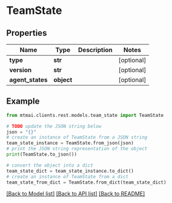 # TeamState


## Properties

Name | Type | Description | Notes
------------ | ------------- | ------------- | -------------
**type** | **str** |  | [optional] 
**version** | **str** |  | [optional] 
**agent_states** | **object** |  | [optional] 

## Example

```python
from mtmai.clients.rest.models.team_state import TeamState

# TODO update the JSON string below
json = "{}"
# create an instance of TeamState from a JSON string
team_state_instance = TeamState.from_json(json)
# print the JSON string representation of the object
print(TeamState.to_json())

# convert the object into a dict
team_state_dict = team_state_instance.to_dict()
# create an instance of TeamState from a dict
team_state_from_dict = TeamState.from_dict(team_state_dict)
```
[[Back to Model list]](../README.md#documentation-for-models) [[Back to API list]](../README.md#documentation-for-api-endpoints) [[Back to README]](../README.md)


